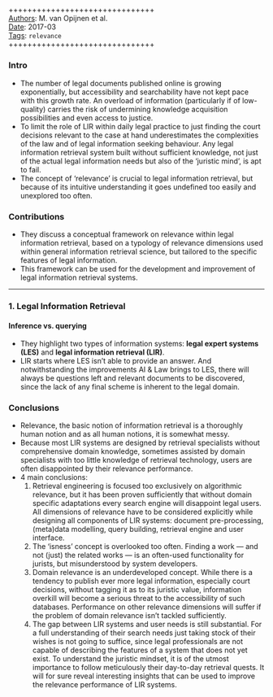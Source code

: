##

+++++++++++++++++++++++++++++++  
<ins>Authors</ins>: M. van Opijnen et al.  
<ins>Date</ins>: 2017-03  
<ins>Tags</ins>: `relevance`  
+++++++++++++++++++++++++++++++  


### Intro

- The number of legal documents published online is growing exponentially, but accessibility and searchability have not kept pace with this growth rate. An overload of information (particularly if of low-quality) carries the risk of undermining knowledge acquisition possibilities and even access to justice.
- To limit the role of LIR within daily legal practice to just finding the court decisions relevant to the case at hand underestimates the complexities of the law and of legal information seeking behaviour. Any legal information retrieval system built without sufficient knowledge, not just of the actual legal information needs but also of the ‘juristic mind’, is apt to fail.
- The concept of ‘relevance’ is crucial to legal information retrieval, but because of its intuitive understanding it goes undefined too easily and unexplored too often.


### Contributions

- They discuss a conceptual framework on relevance within legal information retrieval, based on a typology of relevance dimensions used within general information retrieval science, but tailored to the specific features of legal information.
- This framework can be used for the development and improvement of legal information retrieval systems.

***

### 1. Legal Information Retrieval

#### Inference vs. querying

- They highlight two types of information systems: **legal expert systems (LES)** and **legal information retrieval (LIR)**.
- LIR starts where LES isn’t able to provide an answer. And notwithstanding the improvements AI & Law brings to LES, there will always be questions left and relevant documents to be discovered, since the lack of any final scheme is inherent to the legal domain.

#### 

### Conclusions

- Relevance, the basic notion of information retrieval is a thoroughly human notion and as all human notions, it is somewhat messy.
- Because most LIR systems are designed by retrieval specialists without comprehensive domain knowledge, sometimes assisted by domain specialists with too little knowledge of retrieval technology, users are often disappointed by their relevance performance.
- 4 main conclusions:
  1. Retrieval engineering is focused too exclusively on algorithmic relevance, but it has been proven sufficiently that without domain specific adaptations every search engine will disappoint legal users. All dimensions of relevance have to be considered explicitly while designing all components of LIR systems: document pre-processing, (meta)data modelling, query building, retrieval engine and user interface.
  2. The ‘isness’ concept is overlooked too often. Finding a work — and not (just) the related works — is an often-used functionality for jurists, but misunderstood by system developers.
  3. Domain relevance is an underdeveloped concept. While there is a tendency to publish ever more legal information, especially court decisions, without tagging it as to its juristic value, information overkill will become a serious threat to the accessibility of such databases. Performance on other relevance dimensions will suffer if the problem of domain relevance isn’t tackled sufficiently.
  4. The gap between LIR systems and user needs is still substantial. For a full understanding of their search needs just taking stock of their wishes is not going to suffice, since legal professionals are not capable of describing the features of a system that does not yet exist. To understand the juristic mindset, it is of the utmost importance to follow meticulously their day-to-day retrieval quests. It will for sure reveal interesting insights that can be used to improve the relevance performance of LIR systems.
